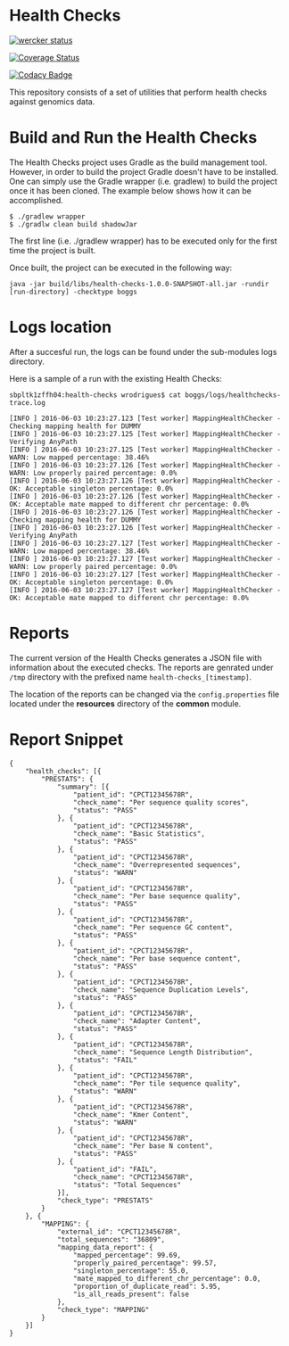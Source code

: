 # Health Checks

[![wercker status](https://app.wercker.com/status/a51d71fbe59d634461b37ab989d6f594/m/master "wercker status")](https://app.wercker.com/project/bykey/a51d71fbe59d634461b37ab989d6f594)

[![Coverage Status](https://coveralls.io/repos/github/hartwigmedical/health-checks/badge.svg?branch=master)](https://coveralls.io/github/hartwigmedical/health-checks?branch=master)

[![Codacy Badge](https://api.codacy.com/project/badge/Grade/7dbf5374790240bca110940a9319d6d0)](https://www.codacy.com/app/ekho/health-checks?utm_source=github.com&amp;utm_medium=referral&amp;utm_content=hartwigmedical/health-checks&amp;utm_campaign=Badge_Grade)

This repository consists of a set of utilities that perform health checks against genomics data.

# Build and Run the Health Checks

The Health Checks project uses Gradle as the build management tool. However, in order to build the project Gradle doesn't have to be installed. One can simply use the Gradle wrapper (i.e. gradlew) to build the project once it has been cloned. The example below shows how it can be accomplished.

```
$ ./gradlew wrapper
$ ./gradlw clean build shadowJar
```

The first line (i.e. ./gradlew wrapper) has to be executed only for the first time the project is built.

Once built, the project can be executed in the following way:

```
java -jar build/libs/health-checks-1.0.0-SNAPSHOT-all.jar -rundir [run-directory] -checktype boggs
```

# Logs location

After a succesful run, the logs can be found under the sub-modules logs directory.

Here is a sample of a run with the existing Health Checks:

```
sbpltk1zffh04:health-checks wrodrigues$ cat boggs/logs/healthchecks-trace.log 

[INFO ] 2016-06-03 10:23:27.123 [Test worker] MappingHealthChecker - Checking mapping health for DUMMY
[INFO ] 2016-06-03 10:23:27.125 [Test worker] MappingHealthChecker -  Verifying AnyPath
[INFO ] 2016-06-03 10:23:27.125 [Test worker] MappingHealthChecker -   WARN: Low mapped percentage: 38.46%
[INFO ] 2016-06-03 10:23:27.126 [Test worker] MappingHealthChecker -   WARN: Low properly paired percentage: 0.0%
[INFO ] 2016-06-03 10:23:27.126 [Test worker] MappingHealthChecker -   OK: Acceptable singleton percentage: 0.0%
[INFO ] 2016-06-03 10:23:27.126 [Test worker] MappingHealthChecker -   OK: Acceptable mate mapped to different chr percentage: 0.0%
[INFO ] 2016-06-03 10:23:27.126 [Test worker] MappingHealthChecker - Checking mapping health for DUMMY
[INFO ] 2016-06-03 10:23:27.126 [Test worker] MappingHealthChecker -  Verifying AnyPath
[INFO ] 2016-06-03 10:23:27.127 [Test worker] MappingHealthChecker -   WARN: Low mapped percentage: 38.46%
[INFO ] 2016-06-03 10:23:27.127 [Test worker] MappingHealthChecker -   WARN: Low properly paired percentage: 0.0%
[INFO ] 2016-06-03 10:23:27.127 [Test worker] MappingHealthChecker -   OK: Acceptable singleton percentage: 0.0%
[INFO ] 2016-06-03 10:23:27.127 [Test worker] MappingHealthChecker -   OK: Acceptable mate mapped to different chr percentage: 0.0%
```

# Reports

The current version of the Health Checks generates a JSON file with information about the executed checks. The reports are genrated under ```/tmp``` directory with the prefixed name ```health-checks_[timestamp]```.

The location of the reports can be changed via the ```config.properties``` file located under the **resources** directory of the **common** module.

# Report Snippet

```
{
	"health_checks": [{
		"PRESTATS": {
			"summary": [{
				"patient_id": "CPCT12345678R",
				"check_name": "Per sequence quality scores",
				"status": "PASS"
			}, {
				"patient_id": "CPCT12345678R",
				"check_name": "Basic Statistics",
				"status": "PASS"
			}, {
				"patient_id": "CPCT12345678R",
				"check_name": "Overrepresented sequences",
				"status": "WARN"
			}, {
				"patient_id": "CPCT12345678R",
				"check_name": "Per base sequence quality",
				"status": "PASS"
			}, {
				"patient_id": "CPCT12345678R",
				"check_name": "Per sequence GC content",
				"status": "PASS"
			}, {
				"patient_id": "CPCT12345678R",
				"check_name": "Per base sequence content",
				"status": "PASS"
			}, {
				"patient_id": "CPCT12345678R",
				"check_name": "Sequence Duplication Levels",
				"status": "PASS"
			}, {
				"patient_id": "CPCT12345678R",
				"check_name": "Adapter Content",
				"status": "PASS"
			}, {
				"patient_id": "CPCT12345678R",
				"check_name": "Sequence Length Distribution",
				"status": "FAIL"
			}, {
				"patient_id": "CPCT12345678R",
				"check_name": "Per tile sequence quality",
				"status": "WARN"
			}, {
				"patient_id": "CPCT12345678R",
				"check_name": "Kmer Content",
				"status": "WARN"
			}, {
				"patient_id": "CPCT12345678R",
				"check_name": "Per base N content",
				"status": "PASS"
			}, {
				"patient_id": "FAIL",
				"check_name": "CPCT12345678R",
				"status": "Total Sequences"
			}],
			"check_type": "PRESTATS"
		}
	}, {
		"MAPPING": {
			"external_id": "CPCT12345678R",
			"total_sequences": "36809",
			"mapping_data_report": {
				"mapped_percentage": 99.69,
				"properly_paired_percentage": 99.57,
				"singleton_percentage": 55.0,
				"mate_mapped_to_different_chr_percentage": 0.0,
				"proportion_of_duplicate_read": 5.95,
				"is_all_reads_present": false
			},
			"check_type": "MAPPING"
		}
	}]
}
```
